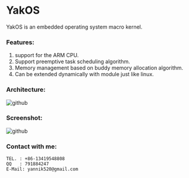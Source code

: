 YakOS
==========

YakOS is an embedded operating system macro kernel.

### Features:
1. support for the ARM CPU.
2. Support preemptive task scheduling algorithm.
3. Memory management based on buddy memory allocation algorithm.
4. Can be extended dynamically with module just like linux.

### Architecture:
![github](http://raw.github.com/yannik520/YakOS/master/documents/arch.png "github")
### Screenshot:
![github](http://raw.github.com/yannik520/YakOS/master/documents/screenshot.png "github")

### Contact with me:
    TEL. : +86-13419548808
    QQ   : 791884247
    E-Mail: yannik520@gmail.com


